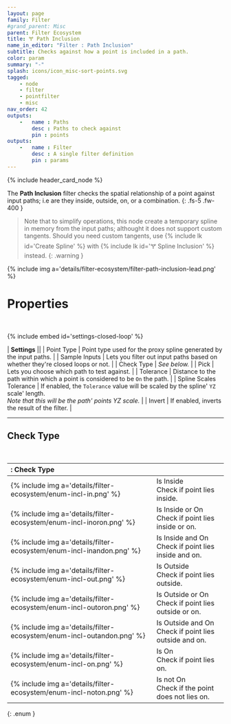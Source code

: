 ```yaml
---
layout: page
family: Filter
#grand_parent: Misc
parent: Filter Ecosystem
title: 🝖 Path Inclusion
name_in_editor: "Filter : Path Inclusion"
subtitle: Checks against how a point is included in a path.
color: param
summary: "-"
splash: icons/icon_misc-sort-points.svg
tagged: 
    - node
    - filter
    - pointfilter
    - misc
nav_order: 42
outputs:
    -   name : Paths
        desc : Paths to check against
        pin : points
outputs:
    -   name : Filter
        desc : A single filter definition
        pin : params
---
```


{% include header_card_node %}

The **Path Inclusion** filter checks the spatial relationship of a point against input paths; i.e are they inside, outside, on, or a combination.
{: .fs-5 .fw-400 } 

> Note that to simplify operations, this node create a temporary spline in memory from the input paths; althought it does not support custom tangents. Should you need custom tangents, use {% include lk id='Create Spline' %} with {% include lk id='🝖 Spline Inclusion' %} instead.
{: .warning }

{% include img a='details/filter-ecosystem/filter-path-inclusion-lead.png' %}

# Properties
<br>

{% include embed id='settings-closed-loop' %}

| **Settings**          ||
| Point Type         | Point type used for the proxy spline generated by the input paths. |
| Sample Inputs         | Lets you filter out input paths based on whether they're closed loops or not. |
| Check Type         | *See below.* |
| Pick         | Lets you choose which path to test against. |
| Tolerance         | Distance to the path within which a point is considered to be `On` the path. |
| Spline Scales Tolerance         | If enabled, the `Tolerance` value will be scaled by the spline' `YZ` scale' length.<br>*Note that this will be the path' points YZ scale.* |
| Invert         | If enabled, inverts the result of the filter. |

---
## Check Type
<br>

|: Check Type      ||
|:-------------|:------------------|
| {% include img a='details/filter-ecosystem/enum-incl-in.png' %}           | <span class="ebit">Is Inside</span><br>Check if point lies inside. |
| {% include img a='details/filter-ecosystem/enum-incl-inoron.png' %}           | <span class="ebit">Is Inside or On</span><br>Check if point lies inside or on. |
| {% include img a='details/filter-ecosystem/enum-incl-inandon.png' %}           | <span class="ebit">Is Inside and On</span><br>Check if point lies inside and on. |
| {% include img a='details/filter-ecosystem/enum-incl-out.png' %}           | <span class="ebit">Is Outside</span><br>Check if point lies outside. |
| {% include img a='details/filter-ecosystem/enum-incl-outoron.png' %}           | <span class="ebit">Is Outside or On</span><br>Check if point lies outside or on.|
| {% include img a='details/filter-ecosystem/enum-incl-outandon.png' %}           | <span class="ebit">Is Outside and On</span><br>Check if point lies outside and on.|
| {% include img a='details/filter-ecosystem/enum-incl-on.png' %}           | <span class="ebit">Is On</span><br>Check if point lies on.|
| {% include img a='details/filter-ecosystem/enum-incl-noton.png' %}           | <span class="ebit">Is not On</span><br>Check if the point does not lies on.|
{: .enum }